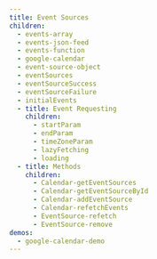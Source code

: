 ```yaml
---
title: Event Sources
children:
  - events-array
  - events-json-feed
  - events-function
  - google-calendar
  - event-source-object
  - eventSources
  - eventSourceSuccess
  - eventSourceFailure
  - initialEvents
  - title: Event Requesting
    children:
      - startParam
      - endParam
      - timeZoneParam
      - lazyFetching
      - loading
  - title: Methods
    children:
      - Calendar-getEventSources
      - Calendar-getEventSourceById
      - Calendar-addEventSource
      - Calendar-refetchEvents
      - EventSource-refetch
      - EventSource-remove
demos:
  - google-calendar-demo
---
```

